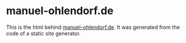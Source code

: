 manuel-ohlendorf.de
=====

This is the html behind [manuel-ohlendorf.de](http://manuel-ohlendorf.de).  It was generated from the code of a static site generator.
